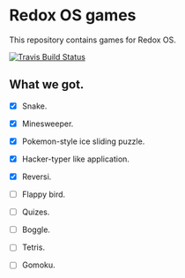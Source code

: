 # Redox OS games

This repository contains games for Redox OS.

[![Travis Build Status](https://travis-ci.org/redox-os/games-for-redox.svg?branch=master)](https://travis-ci.org/redox-os/games-for-redox)

## What we got.

- [x] Snake.
- [x] Minesweeper.
- [x] Pokemon-style ice sliding puzzle.
- [x] Hacker-typer like application.
- [x] Reversi.
- [ ] Flappy bird.
- [ ] Quizes.
- [ ] Boggle.
- [ ] Tetris.
- [ ] Gomoku.

